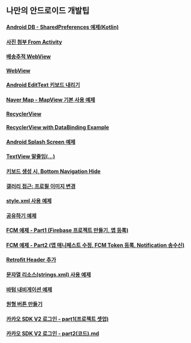 ## 나만의 안드로이드 개발팁


#### [Android DB - SharedPreferences 예제(Kotlin)](https://github.com/JuhyeokLee97/Android-Study-By-Kotlin/blob/main/Android%20DB%20-%20SharedPreferences%20%EC%98%88%EC%A0%9C(Kotlin).md)

#### [사진 첨부 From Activity](https://github.com/JuhyeokLee97/Android-Study-By-Kotlin/blob/main/study/%EC%82%AC%EC%A7%84%20%EC%B2%A8%EB%B6%80%20From%20Activity.md)

#### [배송추적 WebView](https://github.com/JuhyeokLee97/Android-Study-By-Kotlin/blob/main/study/Android%20%EB%B0%B0%EC%86%A1%EC%B6%94%EC%A0%81%20WebView%20in%20Kotlin.md)

#### [WebView](https://github.com/JuhyeokLee97/Android-Study-By-Kotlin/blob/main/study/WebView.md)

#### [Android EditText 키보드 내리기](https://github.com/JuhyeokLee97/Android-Study-By-Kotlin/blob/main/Android%20EditText%20%ED%82%A4%EB%B3%B4%EB%93%9C%20%EB%82%B4%EB%A6%AC%EA%B8%B0%20(kotlin).md)

#### [Naver Map - MapView 기본 사용 예제](https://github.com/JuhyeokLee97/Android-Study-By-Kotlin/blob/main/Android%20Naver%20Map%20-%20MapView%20%EA%B8%B0%EB%B3%B8%20%EC%82%AC%EC%9A%A9%20%EC%98%88%EC%A0%9C%20(Kotlin).md)

#### [RecyclerView](https://github.com/JuhyeokLee97/Android-Study-By-Kotlin/blob/main/Android(Kotlin)%20RecyclerView%20Example.md)

#### [RecyclerView with DataBinding Example](https://github.com/JuhyeokLee97/Android-Study-By-Kotlin/blob/main/Android%20RecyclerView%20with%20%20DataBinding%20Example.md)

#### [Android Splash Screen 예제](https://github.com/JuhyeokLee97/Android-Study-By-Kotlin/blob/main/Android%20Splash%20Screen%20%EC%98%88%EC%A0%9C(Kotlin).md)

#### [TextView 말줄임(...)](https://github.com/JuhyeokLee97/Android-Study-By-Kotlin/blob/main/Android%20TextView%20%EB%A7%90%EC%A4%84%EC%9E%84(...)%20Kotlin%2C%20DataBinding.md)

#### [키보드 생성 시, Bottom Navigation Hide](https://github.com/JuhyeokLee97/Android-Study-By-Kotlin/blob/main/Android%20%ED%82%A4%EB%B3%B4%EB%93%9C%20%EC%83%9D%EC%84%B1%20%EC%8B%9C%2C%20Bottom%20Navigation%20Hide.md)

#### [갤러리 접근: 프로필 이미지 변경](https://github.com/JuhyeokLee97/Android-Study-By-Kotlin/edit/main/%EA%B0%A4%EB%9F%AC%EB%A6%AC%20%EC%A0%91%EA%B7%BC:%20%ED%94%84%EB%A1%9C%ED%95%84%20%EC%9D%B4%EB%AF%B8%EC%A7%80%20%EB%B3%80%EA%B2%BD.md)

#### [style.xml 사용 예제](https://github.com/JuhyeokLee97/Android-Study-By-Kotlin/blob/main/study/%EC%95%88%EB%93%9C%EB%A1%9C%EC%9D%B4%EB%93%9C%20style.xml%20%EC%82%AC%EC%9A%A9%20%EC%98%88%EC%A0%9C.md)

#### [공유하기 예제](https://github.com/JuhyeokLee97/Android-Study-By-Kotlin/blob/main/study/%EA%B3%B5%EC%9C%A0%ED%95%98%EA%B8%B0%20%EC%98%88%EC%A0%9C.md)

#### [FCM 예제 - Part1 (Firebase 프로젝트 만들기, 앱 등록)](https://github.com/JuhyeokLee97/Android-Study-By-Kotlin/blob/main/study/FCM%20%EC%98%88%EC%A0%9C%20-%20Part1%20(Firebase%20%ED%94%84%EB%A1%9C%EC%A0%9D%ED%8A%B8%20%EB%A7%8C%EB%93%A4%EA%B8%B0%2C%20%EC%95%B1%20%EB%93%B1%EB%A1%9D).md)

#### [FCM 예제 - Part2 (앱 매니페스트 수정, FCM Token 등록, Notification 송수신)](https://github.com/JuhyeokLee97/Android-Study-By-Kotlin/blob/main/study/FCM%20%EC%98%88%EC%A0%9C%20-%20Part2%20(%EC%95%B1%20%EB%A7%A4%EB%8B%88%ED%8E%98%EC%8A%A4%ED%8A%B8%20%EC%88%98%EC%A0%95%2C%20%20FCM%20Token%20%EB%93%B1%EB%A1%9D%2C%20Notification%20%EC%86%A1%EC%88%98%EC%8B%A0).md)

#### [Retrofit Header 추가](https://github.com/JuhyeokLee97/Android-Study-By-Kotlin/blob/main/study/Retrofit%20Header%20%EC%B6%94%EA%B0%80.md)

#### [문자열 리소스(strings.xml) 사용 예제](https://github.com/JuhyeokLee97/Android-Study-By-Kotlin/blob/main/study/%EB%AC%B8%EC%9E%90%EC%97%B4%20%EB%A6%AC%EC%86%8C%EC%8A%A4(strings.xml)%20%EC%82%AC%EC%9A%A9%20%EC%98%88%EC%A0%9C.md)

#### [바텀 내비게이션 예제](https://github.com/JuhyeokLee97/Android-Study-By-Kotlin/blob/main/study/%EB%B0%94%ED%85%80%20%EB%82%B4%EB%B9%84%EA%B2%8C%EC%9D%B4%EC%85%98%20%EC%98%88%EC%A0%9C.md)

#### [원형 버튼 만들기](https://github.com/JuhyeokLee97/Android-Study-By-Kotlin/blob/main/study/%EC%9B%90%ED%98%95%20%EB%B2%84%ED%8A%BC%20%EB%A7%8C%EB%93%A4%EA%B8%B0.md)

#### [카카오 SDK V2 로그인 - part1(프로젝트 셋업)](https://github.com/JuhyeokLee97/Android-Study-By-Kotlin/blob/main/study/%EC%B9%B4%EC%B9%B4%EC%98%A4%20SDK%20V2%20%EB%A1%9C%EA%B7%B8%EC%9D%B8%20-%20part1(%ED%94%84%EB%A1%9C%EC%A0%9D%ED%8A%B8%20%EC%85%8B%EC%97%85).md)

#### [카카오 SDK V2 로그인 - part2(코드).md](https://github.com/JuhyeokLee97/Android-Study-By-Kotlin/blob/main/study/%EC%B9%B4%EC%B9%B4%EC%98%A4%20SDK%20V2%20%EB%A1%9C%EA%B7%B8%EC%9D%B8%20-%20part2(%EC%BD%94%EB%93%9C).md)

